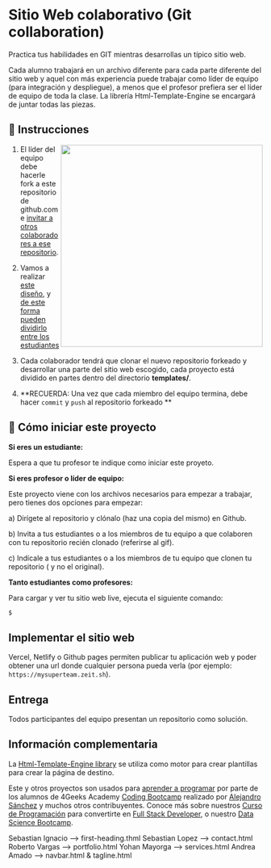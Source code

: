 # Sitio Web colaborativo (Git collaboration)

Practica tus habilidades en GIT mientras desarrollas un típico sitio web.

Cada alumno trabajará en un archivo diferente para cada parte diferente del sitio web y aquel con más experiencia puede trabajar como líder de equipo (para integración y despliegue), a menos que el profesor prefiera ser el líder de equipo de toda la clase. La librería Html-Template-Engine se encargará de juntar todas las piezas.


## 📝 Instrucciones

<img align="right" height="400" src="https://github.com/breatheco-de/exercise-collaborative-html-website/blob/master/website/designs/guide.jpg?raw=true" />

1. El líder del equipo debe hacerle fork a este repositorio de github.com e [invitar a otros colaboradores a ese repositorio](https://github.com/breatheco-de/exercise-git-collabration/blob/master/iOBmU5zYqA.gif).

2. Vamos a realizar [este diseño](https://raw.githubusercontent.com/breatheco-de/exercise-collaborative-html-website/master/website1/designs/thumb.jpg), y [de este forma pueden dividirlo entre los estudiantes](https://github.com/breatheco-de/exercise-collaborative-html-website/blob/master/website1/designs/guide.jpg?raw=true)

3. Cada colaborador tendrá que clonar el nuevo repositorio forkeado y desarrollar una parte del sitio web escogido, cada proyecto está dividido en partes dentro del directorio **templates/**.

4. **RECUERDA: Una vez que cada miembro del equipo termina, debe hacer `commit` y `push` al repositorio forkeado **

## 🌱  Cómo iniciar este proyecto


**Si eres un estudiante:**

Espera a que tu profesor te indique como iniciar este proyeto.

**Si eres profesor o líder de equipo:**


Este proyecto viene con los archivos necesarios para empezar a trabajar, pero tienes dos opciones para empezar:

a) Dirígete al repositorio y clónalo (haz una copia del mismo) en Github.


b) Invita a tus estudiantes o a los miembros de tu equipo a que colaboren con tu repositorio recién clonado (referirse al gif).

c) Indícale a tus estudiantes o a los miembros de tu equipo que clonen tu repositorio ( y no el original).

**Tanto estudiantes como profesores:**

Para cargar y ver tu sitio web live, ejecuta el siguiente comando:

```bash
$ 


```

## Implementar el sitio web

Vercel, Netlify o Github pages permiten publicar tu aplicación web y poder obtener una url donde cualquier persona pueda verla (por ejemplo: `https://mysuperteam.zeit.sh`).

## Entrega

Todos participantes del equipo presentan un repositorio como solución.

## Información complementaria
La [Html-Template-Engine library](https://github.com/alesanchezr/html-template-engine) se utiliza como motor para crear plantillas para crear la página de destino.

Este y otros proyectos son usados para [aprender a programar](https://4geeksacademy.com/es/aprender-a-programar/aprender-a-programar-desde-cero) por parte de los alumnos de 4Geeks Academy [Coding Bootcamp](https://4geeksacademy.com/us/coding-bootcamp) realizado por [Alejandro Sánchez](https://twitter.com/alesanchezr) y muchos otros contribuyentes. Conoce más sobre nuestros [Curso de Programación](https://4geeksacademy.com/es/curso-de-programacion-desde-cero?lang=es) para convertirte en [Full Stack Developer](https://4geeksacademy.com/es/coding-bootcamps/desarrollador-full-stack/?lang=es), o nuestro [Data Science Bootcamp](https://4geeksacademy.com/es/coding-bootcamps/curso-datascience-machine-learning).

Sebastian Ignacio --> first-heading.thml
Sebastian Lopez --> contact.html
Roberto Vargas --> portfolio.html
Yohan Mayorga --> services.html
Andrea Amado --> navbar.html & tagline.html
